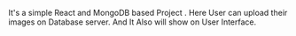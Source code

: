 It's a simple React and MongoDB based Project . Here User can upload their images on Database server. And It Also will show on User Interface.
